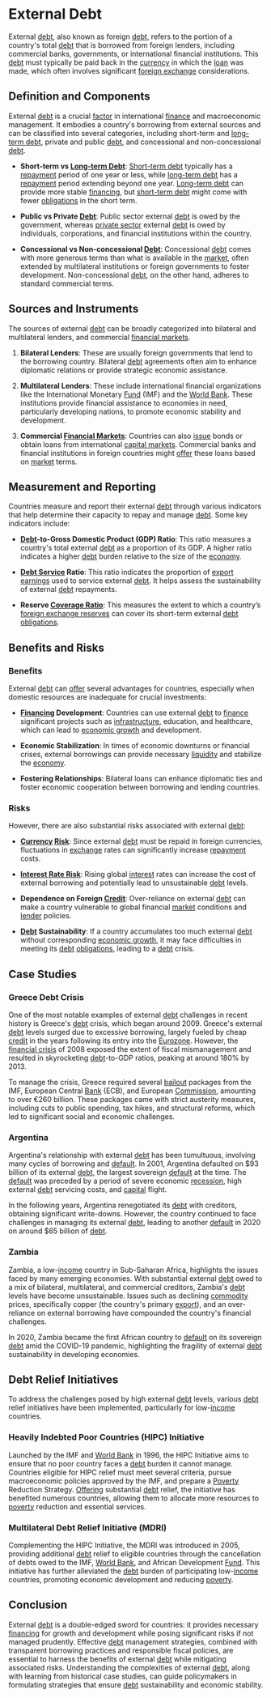 # External Debt

External [debt](../d/debt.md), also known as foreign [debt](../d/debt.md), refers to the portion of a country's total [debt](../d/debt.md) that is borrowed from foreign lenders, including commercial banks, governments, or international financial institutions. This [debt](../d/debt.md) must typically be paid back in the [currency](../c/currency.md) in which the [loan](../l/loan.md) was made, which often involves significant [foreign exchange](../f/foreign_exchange.md) considerations.

## Definition and Components

External [debt](../d/debt.md) is a crucial [factor](../f/factor.md) in international [finance](../f/finance.md) and macroeconomic management. It embodies a country's borrowing from external sources and can be classified into several categories, including short-term and [long-term debt](../l/long-term_debt.md), private and public [debt](../d/debt.md), and concessional and non-concessional [debt](../d/debt.md).

- **Short-term vs [Long-term Debt](../l/long-term_debt.md)**: [Short-term debt](../s/short-term_debt.md) typically has a [repayment](../r/repayment.md) period of one year or less, while [long-term debt](../l/long-term_debt.md) has a [repayment](../r/repayment.md) period extending beyond one year. [Long-term debt](../l/long-term_debt.md) can provide more stable [financing](../f/financing.md), but [short-term debt](../s/short-term_debt.md) might come with fewer [obligations](../o/obligation.md) in the short term.

- **Public vs Private [Debt](../d/debt.md)**: Public sector external [debt](../d/debt.md) is owed by the government, whereas [private sector](../p/private_sector.md) external [debt](../d/debt.md) is owed by individuals, corporations, and financial institutions within the country.

- **Concessional vs Non-concessional [Debt](../d/debt.md)**: Concessional [debt](../d/debt.md) comes with more generous terms than what is available in the [market](../m/market.md), often extended by multilateral institutions or foreign governments to foster development. Non-concessional [debt](../d/debt.md), on the other hand, adheres to standard commercial terms.

## Sources and Instruments

The sources of external [debt](../d/debt.md) can be broadly categorized into bilateral and multilateral lenders, and commercial [financial markets](../f/financial_market.md).

1. **Bilateral Lenders**: These are usually foreign governments that lend to the borrowing country. Bilateral [debt](../d/debt.md) agreements often aim to enhance diplomatic relations or provide strategic economic assistance.

2. **Multilateral Lenders**: These include international financial organizations like the International Monetary [Fund](../f/fund.md) (IMF) and the [World Bank](../w/world_bank.md). These institutions provide financial assistance to economies in need, particularly developing nations, to promote economic stability and development.

3. **Commercial [Financial Markets](../f/financial_market.md)**: Countries can also [issue](../i/issue.md) bonds or obtain loans from international [capital markets](../c/capital_markets.md). Commercial banks and financial institutions in foreign countries might [offer](../o/offer.md) these loans based on [market](../m/market.md) terms.

## Measurement and Reporting

Countries measure and report their external [debt](../d/debt.md) through various indicators that help determine their capacity to repay and manage [debt](../d/debt.md). Some key indicators include:

- **[Debt](../d/debt.md)-to-Gross Domestic Product (GDP) Ratio**: This ratio measures a country's total external [debt](../d/debt.md) as a proportion of its GDP. A higher ratio indicates a higher [debt](../d/debt.md) burden relative to the size of the [economy](../e/economy.md).

- **[Debt Service](../d/debt_service.md) Ratio**: This ratio indicates the proportion of [export](../e/export.md) [earnings](../e/earnings.md) used to service external [debt](../d/debt.md). It helps assess the sustainability of external [debt](../d/debt.md) repayments.

- **Reserve [Coverage Ratio](../c/coverage_ratio.md)**: This measures the extent to which a country’s [foreign exchange reserves](../f/foreign_exchange_reserves.md) can cover its short-term external [debt](../d/debt.md) [obligations](../o/obligation.md).

## Benefits and Risks

### Benefits

External [debt](../d/debt.md) can [offer](../o/offer.md) several advantages for countries, especially when domestic resources are inadequate for crucial investments:

- **[Financing](../f/financing.md) Development**: Countries can use external [debt](../d/debt.md) to [finance](../f/finance.md) significant projects such as [infrastructure](../i/infrastructure.md), education, and healthcare, which can lead to [economic growth](../e/economic_growth.md) and development.

- **Economic Stabilization**: In times of economic downturns or financial crises, external borrowings can provide necessary [liquidity](../l/liquidity.md) and stabilize the [economy](../e/economy.md).

- **Fostering Relationships**: Bilateral loans can enhance diplomatic ties and foster economic cooperation between borrowing and lending countries.

### Risks

However, there are also substantial risks associated with external [debt](../d/debt.md):

- **[Currency](../c/currency.md) [Risk](../r/risk.md)**: Since external [debt](../d/debt.md) must be repaid in foreign currencies, fluctuations in [exchange](../e/exchange.md) rates can significantly increase [repayment](../r/repayment.md) costs.

- **[Interest Rate Risk](../i/interest_rate_risk.md)**: Rising global [interest](../i/interest.md) rates can increase the cost of external borrowing and potentially lead to unsustainable [debt](../d/debt.md) levels.

- **Dependence on Foreign [Credit](../c/credit.md)**: Over-reliance on external [debt](../d/debt.md) can make a country vulnerable to global financial [market](../m/market.md) conditions and [lender](../l/lender.md) policies.

- **[Debt](../d/debt.md) Sustainability**: If a country accumulates too much external [debt](../d/debt.md) without corresponding [economic growth](../e/economic_growth.md), it may face difficulties in meeting its [debt](../d/debt.md) [obligations](../o/obligation.md), leading to a [debt](../d/debt.md) crisis.

## Case Studies

### Greece Debt Crisis

One of the most notable examples of external [debt](../d/debt.md) challenges in recent history is Greece's [debt](../d/debt.md) crisis, which began around 2009. Greece's external [debt](../d/debt.md) levels surged due to excessive borrowing, largely fueled by cheap [credit](../c/credit.md) in the years following its entry into the [Eurozone](../e/eurozone.md). However, the [financial crisis](../f/financial_crisis.md) of 2008 exposed the extent of fiscal mismanagement and resulted in skyrocketing [debt](../d/debt.md)-to-GDP ratios, peaking at around 180% by 2013.

To manage the crisis, Greece required several [bailout](../b/bailout.md) packages from the IMF, European Central [Bank](../b/bank.md) (ECB), and European [Commission](../c/commission.md), amounting to over €260 billion. These packages came with strict austerity measures, including cuts to public spending, tax hikes, and structural reforms, which led to significant social and economic challenges.

### Argentina

Argentina's relationship with external [debt](../d/debt.md) has been tumultuous, involving many cycles of borrowing and [default](../d/default.md). In 2001, Argentina defaulted on $93 billion of its external [debt](../d/debt.md), the largest sovereign [default](../d/default.md) at the time. The [default](../d/default.md) was preceded by a period of severe economic [recession](../r/recession.md), high external [debt](../d/debt.md) servicing costs, and [capital](../c/capital.md) flight.

In the following years, Argentina renegotiated its [debt](../d/debt.md) with creditors, obtaining significant write-downs. However, the country continued to face challenges in managing its external [debt](../d/debt.md), leading to another [default](../d/default.md) in 2020 on around $65 billion of [debt](../d/debt.md).

### Zambia

Zambia, a low-[income](../i/income.md) country in Sub-Saharan Africa, highlights the issues faced by many emerging economies. With substantial external [debt](../d/debt.md) owed to a mix of bilateral, multilateral, and commercial creditors, Zambia's [debt](../d/debt.md) levels have become unsustainable. Issues such as declining [commodity](../c/commodity.md) prices, specifically copper (the country's primary [export](../e/export.md)), and an over-reliance on external borrowing have compounded the country's financial challenges.

In 2020, Zambia became the first African country to [default](../d/default.md) on its sovereign [debt](../d/debt.md) amid the COVID-19 pandemic, highlighting the fragility of external [debt](../d/debt.md) sustainability in developing economies.

## Debt Relief Initiatives

To address the challenges posed by high external [debt](../d/debt.md) levels, various [debt](../d/debt.md) relief initiatives have been implemented, particularly for low-[income](../i/income.md) countries.

### Heavily Indebted Poor Countries (HIPC) Initiative

Launched by the IMF and [World Bank](../w/world_bank.md) in 1996, the HIPC Initiative aims to ensure that no poor country faces a [debt](../d/debt.md) burden it cannot manage. Countries eligible for HIPC relief must meet several criteria, pursue macroeconomic policies approved by the IMF, and prepare a [Poverty](../p/poverty.md) Reduction Strategy. [Offering](../o/offering.md) substantial [debt](../d/debt.md) relief, the initiative has benefited numerous countries, allowing them to allocate more resources to [poverty](../p/poverty.md) reduction and essential services.

### Multilateral Debt Relief Initiative (MDRI)

Complementing the HIPC Initiative, the MDRI was introduced in 2005, providing additional [debt](../d/debt.md) relief to eligible countries through the cancellation of debts owed to the IMF, [World Bank](../w/world_bank.md), and African Development [Fund](../f/fund.md). This initiative has further alleviated the [debt](../d/debt.md) burden of participating low-[income](../i/income.md) countries, promoting economic development and reducing [poverty](../p/poverty.md).

## Conclusion

External [debt](../d/debt.md) is a double-edged sword for countries: it provides necessary [financing](../f/financing.md) for growth and development while posing significant risks if not managed prudently. Effective [debt](../d/debt.md) management strategies, combined with transparent borrowing practices and responsible fiscal policies, are essential to harness the benefits of external [debt](../d/debt.md) while mitigating associated risks. Understanding the complexities of external [debt](../d/debt.md), along with learning from historical case studies, can guide policymakers in formulating strategies that ensure [debt](../d/debt.md) sustainability and economic stability.